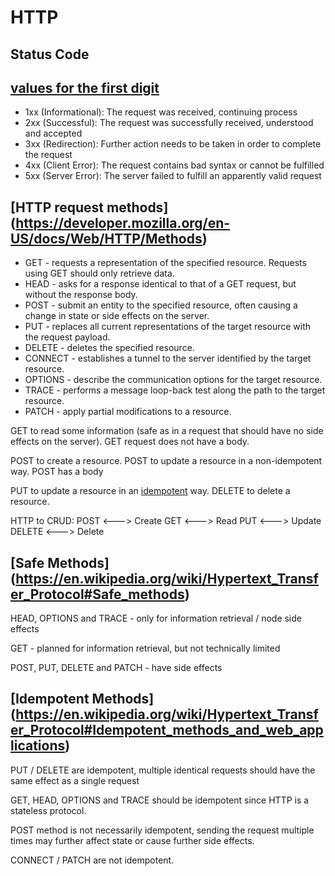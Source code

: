 # HTTP

## Status Code

## [values for the first digit](https://en.wikipedia.org/wiki/List_of_HTTP_status_codes)
* 1xx (Informational): The request was received, continuing process
* 2xx (Successful): The request was successfully received, understood and accepted
* 3xx (Redirection): Further action needs to be taken in order to complete the request
* 4xx (Client Error): The request contains bad syntax or cannot be fulfilled
* 5xx (Server Error): The server failed to fulfill an apparently valid request

## [HTTP request methods] (https://developer.mozilla.org/en-US/docs/Web/HTTP/Methods)

* GET - requests a representation of the specified resource. Requests using GET should only retrieve data.
* HEAD - asks for a response identical to that of a GET request, but without the response body.
* POST - submit an entity to the specified resource, often causing a change in state or side effects on the server.
* PUT - replaces all current representations of the target resource with the request payload.
* DELETE - deletes the specified resource.
* CONNECT - establishes a tunnel to the server identified by the target resource.
* OPTIONS - describe the communication options for the target resource.
* TRACE - performs a message loop-back test along the path to the target resource.
* PATCH - apply partial modifications to a resource.

GET to read some information (safe as in a request that should have no side effects on the server).
GET request does not have a body.

POST to create a resource.
POST to update a resource in a non-idempotent way.
POST has a body

PUT to update a resource in an [idempotent](https://en.wikipedia.org/wiki/Hypertext_Transfer_Protocol#Idempotent_methods_and_web_applications) way.
DELETE to delete a resource.

HTTP to CRUD:
POST <---> Create
GET <---> Read
PUT <---> Update
DELETE <---> Delete

## [Safe Methods] (https://en.wikipedia.org/wiki/Hypertext_Transfer_Protocol#Safe_methods)

HEAD, OPTIONS and TRACE - only for information retrieval / node side effects

GET - planned for information retrieval, but not technically limited

POST, PUT, DELETE and PATCH - have side effects

## [Idempotent Methods] (https://en.wikipedia.org/wiki/Hypertext_Transfer_Protocol#Idempotent_methods_and_web_applications)

PUT / DELETE are idempotent, multiple identical requests should have the same effect as a single request

GET, HEAD, OPTIONS and TRACE should be idempotent since HTTP is a stateless protocol.

POST method is not necessarily idempotent, sending the request multiple times may further affect state or cause further side effects.

CONNECT / PATCH are not idempotent.